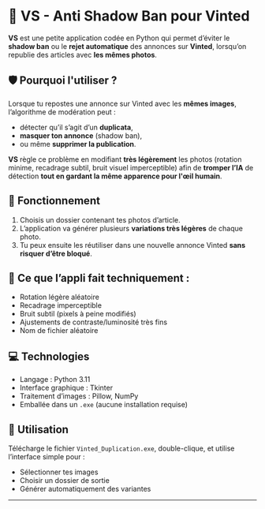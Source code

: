 # 📸 VS - Anti Shadow Ban pour Vinted

**VS** est une petite application codée en Python qui permet d’éviter le **shadow ban** ou le **rejet automatique** des annonces sur **Vinted**, lorsqu’on republie des articles avec **les mêmes photos**.

## 🛡️ Pourquoi l'utiliser ?

Lorsque tu repostes une annonce sur Vinted avec les **mêmes images**, l’algorithme de modération peut :
- détecter qu’il s’agit d’un **duplicata**,
- **masquer ton annonce** (shadow ban),
- ou même **supprimer la publication**.

**VS** règle ce problème en modifiant **très légèrement** les photos (rotation minime, recadrage subtil, bruit visuel imperceptible) afin de **tromper l’IA** de détection **tout en gardant la même apparence pour l'œil humain**.

## 🔧 Fonctionnement

1. Choisis un dossier contenant tes photos d’article.
2. L’application va générer plusieurs **variations très légères** de chaque photo.
3. Tu peux ensuite les réutiliser dans une nouvelle annonce Vinted **sans risquer d’être bloqué**.

## 🧠 Ce que l’appli fait techniquement :
- Rotation légère aléatoire
- Recadrage imperceptible
- Bruit subtil (pixels à peine modifiés)
- Ajustements de contraste/luminosité très fins
- Nom de fichier aléatoire

## 💻 Technologies

- Langage : Python 3.11
- Interface graphique : Tkinter
- Traitement d’images : Pillow, NumPy
- Emballée dans un `.exe` (aucune installation requise)

## 🚀 Utilisation

Télécharge le fichier `Vinted_Duplication.exe`, double-clique, et utilise l’interface simple pour :
- Sélectionner tes images
- Choisir un dossier de sortie
- Générer automatiquement des variantes

---
